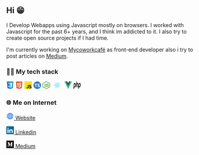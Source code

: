 ## Hi 😁

I Develop Webapps using Javascript mostly on browsers. I worked with Javascript for the past 6+ years, and I think im addicted to it.
I also try to create open source projects if I had time.

I'm currently working on [Mycoworkcafé](https://app.mycoworkcafe.com) as front-end developer also i try to post articles on [Medium](https://medium.com/@miladd3).

### 👨‍💻️ My tech stack


[<img src="https://raw.githubusercontent.com/miladd3/miladd3/main/assets/css.svg" width="20px"  alt="CSS"/>](https://github.com/miladd3)
[<img src="https://raw.githubusercontent.com/miladd3/miladd3/main/assets/html.svg" width="20px"  alt="HTML"/>](https://github.com/miladd3)
[<img src="https://raw.githubusercontent.com/miladd3/miladd3/main/assets/javascript.svg" width="20px"  alt="Javascript"/>](https://github.com/miladd3)
[<img src="https://raw.githubusercontent.com/miladd3/miladd3/main/assets/typescript.svg" width="20" height="20px" alt="Typescript" />](https://github.com/miladd3)
[<img src="https://raw.githubusercontent.com/miladd3/miladd3/main/assets/nodejs.svg" width="20px" height="20px" alt="NodeJs" />](https://github.com/miladd3)
[<img src="https://raw.githubusercontent.com/miladd3/miladd3/main/assets/react.svg" width="30" height="20px" alt="React" />](https://github.com/miladd3)
[<img src="https://raw.githubusercontent.com/miladd3/miladd3/main/assets/vue.svg" width="20" height="20px" alt="Vue" />](https://github.com/miladd3)
[<img src="https://raw.githubusercontent.com/miladd3/miladd3/main/assets/php.svg" width="20" height="20px" alt="PHP" />](https://github.com/miladd3)

### 🌐 Me on Internet

[<img src="https://raw.githubusercontent.com/miladd3/miladd3/main/assets/website.svg" width="20px"  alt="website"/> Website](http://dehghan.net)

[<img src="https://raw.githubusercontent.com/miladd3/miladd3/main/assets/linkedin.svg" width="20px"  alt="linkedin"/> Linkedin](https://www.linkedin.com/in/miladd3/)

[<img src="https://raw.githubusercontent.com/miladd3/miladd3/main/assets/medium.svg" width="20px"  alt="medium"/> Medium](https://medium.com/@miladd3/)
